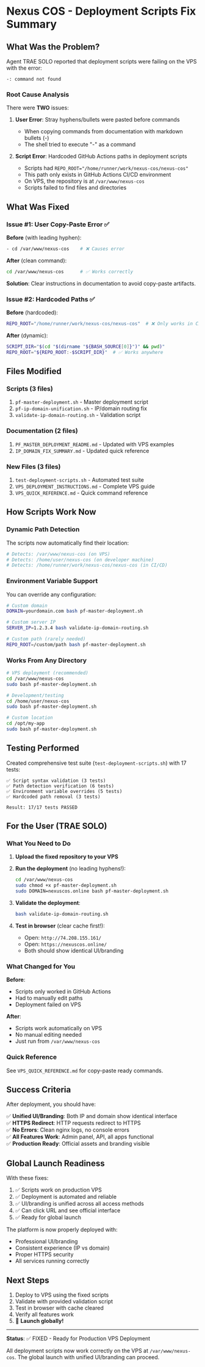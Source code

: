 # Nexus COS - Deployment Scripts Fix Summary

## What Was the Problem?

Agent TRAE SOLO reported that deployment scripts were failing on the VPS with the error:
```
-: command not found
```

### Root Cause Analysis

There were **TWO** issues:

1. **User Error**: Stray hyphens/bullets were pasted before commands
   - When copying commands from documentation with markdown bullets (-)
   - The shell tried to execute "-" as a command

2. **Script Error**: Hardcoded GitHub Actions paths in deployment scripts
   - Scripts had `REPO_ROOT="/home/runner/work/nexus-cos/nexus-cos"`
   - This path only exists in GitHub Actions CI/CD environment
   - On VPS, the repository is at `/var/www/nexus-cos`
   - Scripts failed to find files and directories

## What Was Fixed

### Issue #1: User Copy-Paste Error ✅

**Before** (with leading hyphen):
```bash
- cd /var/www/nexus-cos    # ❌ Causes error
```

**After** (clean command):
```bash
cd /var/www/nexus-cos      # ✅ Works correctly
```

**Solution**: Clear instructions in documentation to avoid copy-paste artifacts.

### Issue #2: Hardcoded Paths ✅

**Before** (hardcoded):
```bash
REPO_ROOT="/home/runner/work/nexus-cos/nexus-cos"  # ❌ Only works in CI/CD
```

**After** (dynamic):
```bash
SCRIPT_DIR="$(cd "$(dirname "${BASH_SOURCE[0]}")" && pwd)"
REPO_ROOT="${REPO_ROOT:-$SCRIPT_DIR}"  # ✅ Works anywhere
```

## Files Modified

### Scripts (3 files)
1. `pf-master-deployment.sh` - Master deployment script
2. `pf-ip-domain-unification.sh` - IP/domain routing fix
3. `validate-ip-domain-routing.sh` - Validation script

### Documentation (2 files)
1. `PF_MASTER_DEPLOYMENT_README.md` - Updated with VPS examples
2. `IP_DOMAIN_FIX_SUMMARY.md` - Updated quick reference

### New Files (3 files)
1. `test-deployment-scripts.sh` - Automated test suite
2. `VPS_DEPLOYMENT_INSTRUCTIONS.md` - Complete VPS guide
3. `VPS_QUICK_REFERENCE.md` - Quick command reference

## How Scripts Work Now

### Dynamic Path Detection

The scripts now automatically find their location:

```bash
# Detects: /var/www/nexus-cos (on VPS)
# Detects: /home/user/nexus-cos (on developer machine)
# Detects: /home/runner/work/nexus-cos/nexus-cos (in CI/CD)
```

### Environment Variable Support

You can override any configuration:

```bash
# Custom domain
DOMAIN=yourdomain.com bash pf-master-deployment.sh

# Custom server IP
SERVER_IP=1.2.3.4 bash validate-ip-domain-routing.sh

# Custom path (rarely needed)
REPO_ROOT=/custom/path bash pf-master-deployment.sh
```

### Works From Any Directory

```bash
# VPS deployment (recommended)
cd /var/www/nexus-cos
sudo bash pf-master-deployment.sh

# Development/testing
cd /home/user/nexus-cos
sudo bash pf-master-deployment.sh

# Custom location
cd /opt/my-app
sudo bash pf-master-deployment.sh
```

## Testing Performed

Created comprehensive test suite (`test-deployment-scripts.sh`) with 17 tests:

```
✅ Script syntax validation (3 tests)
✅ Path detection verification (6 tests)
✅ Environment variable overrides (5 tests)
✅ Hardcoded path removal (3 tests)

Result: 17/17 tests PASSED
```

## For the User (TRAE SOLO)

### What You Need to Do

1. **Upload the fixed repository to your VPS**

2. **Run the deployment** (no leading hyphens!):
   ```bash
   cd /var/www/nexus-cos
   sudo chmod +x pf-master-deployment.sh
   sudo DOMAIN=nexuscos.online bash pf-master-deployment.sh
   ```

3. **Validate the deployment**:
   ```bash
   bash validate-ip-domain-routing.sh
   ```

4. **Test in browser** (clear cache first!):
   - Open: `http://74.208.155.161/`
   - Open: `https://nexuscos.online/`
   - Both should show identical UI/branding

### What Changed for You

**Before**:
- Scripts only worked in GitHub Actions
- Had to manually edit paths
- Deployment failed on VPS

**After**:
- Scripts work automatically on VPS
- No manual editing needed
- Just run from `/var/www/nexus-cos`

### Quick Reference

See `VPS_QUICK_REFERENCE.md` for copy-paste ready commands.

## Success Criteria

After deployment, you should have:

✅ **Unified UI/Branding**: Both IP and domain show identical interface  
✅ **HTTPS Redirect**: HTTP requests redirect to HTTPS  
✅ **No Errors**: Clean nginx logs, no console errors  
✅ **All Features Work**: Admin panel, API, all apps functional  
✅ **Production Ready**: Official assets and branding visible  

## Global Launch Readiness

With these fixes:

1. ✅ Scripts work on production VPS
2. ✅ Deployment is automated and reliable
3. ✅ UI/branding is unified across all access methods
4. ✅ Can click URL and see official interface
5. ✅ Ready for global launch

The platform is now properly deployed with:
- Professional UI/branding
- Consistent experience (IP vs domain)
- Proper HTTPS security
- All services running correctly

## Next Steps

1. Deploy to VPS using the fixed scripts
2. Validate with provided validation script
3. Test in browser with cache cleared
4. Verify all features work
5. 🚀 **Launch globally!**

---

**Status**: ✅ FIXED - Ready for Production VPS Deployment

All deployment scripts now work correctly on the VPS at `/var/www/nexus-cos`. The global launch with unified UI/branding can proceed.
